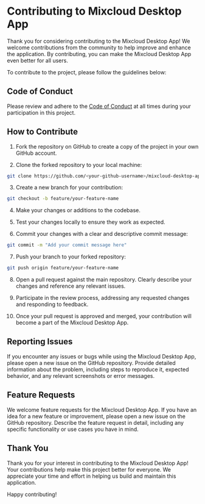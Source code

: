 # Contributing to Mixcloud Desktop App

Thank you for considering contributing to the Mixcloud Desktop App! We welcome contributions from the community to help improve and enhance the application. By contributing, you can make the Mixcloud Desktop App even better for all users.

To contribute to the project, please follow the guidelines below:

## Code of Conduct

Please review and adhere to the [Code of Conduct](CODE_OF_CONDUCT.md) at all times during your participation in this project.

## How to Contribute

1. Fork the repository on GitHub to create a copy of the project in your own GitHub account.

2. Clone the forked repository to your local machine:
  ```bash
  git clone https://github.com/<your-github-username>/mixcloud-desktop-app.git
  ```

3. Create a new branch for your contribution:
  ```bash
  git checkout -b feature/your-feature-name
  ```

4. Make your changes or additions to the codebase.

5. Test your changes locally to ensure they work as expected.

6. Commit your changes with a clear and descriptive commit message:
  ```bash
  git commit -m "Add your commit message here"
  ```

7. Push your branch to your forked repository:
  ```bash
  git push origin feature/your-feature-name
  ```
 

8. Open a pull request against the main repository. Clearly describe your changes and reference any relevant issues.

9. Participate in the review process, addressing any requested changes and responding to feedback.

10. Once your pull request is approved and merged, your contribution will become a part of the Mixcloud Desktop App.

## Reporting Issues

If you encounter any issues or bugs while using the Mixcloud Desktop App, please open a new issue on the GitHub repository. Provide detailed information about the problem, including steps to reproduce it, expected behavior, and any relevant screenshots or error messages.

## Feature Requests

We welcome feature requests for the Mixcloud Desktop App. If you have an idea for a new feature or improvement, please open a new issue on the GitHub repository. Describe the feature request in detail, including any specific functionality or use cases you have in mind.

## Thank You

Thank you for your interest in contributing to the Mixcloud Desktop App! Your contributions help make this project better for everyone. We appreciate your time and effort in helping us build and maintain this application.

Happy contributing!




